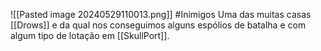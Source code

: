 ![[Pasted image 20240529110013.png]]
#Inimigos 
Uma das muitas casas [[Drows]] e da qual nos conseguimos alguns espólios de batalha e com algum tipo de lotação em [[SkullPort]].


